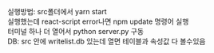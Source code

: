 실행방법:
src폴더에서 yarn start  
실행했는데 react-script error나면 npm update 명령어 실행  
터미널 하나 더 열어서 python server.py 구동  
DB: src 안에 writelist.db 있는데 열면 테이블과 속성값 다 볼수있음  
